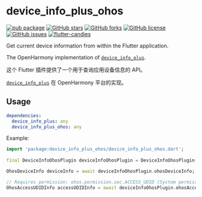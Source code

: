 # device_info_plus_ohos

[![pub package](https://img.shields.io/pub/v/device_info_plus_ohos.svg)](https://pub.dartlang.org/packages/device_info_plus_ohos) [![GitHub stars](https://img.shields.io/github/stars/harmonycandies/device_info_plus_ohos)](https://github.com/harmonycandies/device_info_plus_ohos/stargazers) [![GitHub forks](https://img.shields.io/github/forks/harmonycandies/device_info_plus_ohos)](https://github.com/harmonycandies/device_info_plus_ohos/network) [![GitHub license](https://img.shields.io/github/license/harmonycandies/device_info_plus_ohos)](https://github.com/harmonycandies/device_info_plus_ohos/blob/master/LICENSE) [![GitHub issues](https://img.shields.io/github/issues/harmonycandies/device_info_plus_ohos)](https://github.com/harmonycandies/device_info_plus_ohos/issues) <a target="_blank" href="https://qm.qq.com/q/ajfsyk2RcA"><img border="0" src="https://pub.idqqimg.com/wpa/images/group.png" alt="flutter-candies" title="flutter-candies"></a>

Get current device information from within the Flutter application.

The OpenHarmony implementation of [`device_info_plus`][1].

这个 Flutter 插件提供了一个用于查询应用设备信息的 API。

[`device_info_plus`][1] 在 OpenHarmony 平台的实现。

## Usage

```yaml
dependencies:
  device_info_plus: any
  device_info_plus_ohos: any
```

Example:

```dart
import 'package:device_info_plus_ohos/device_info_plus_ohos.dart';
 
final DeviceInfoOhosPlugin deviceInfoOhosPlugin = DeviceInfoOhosPlugin();

OhosDeviceInfo deviceInfo = await deviceInfoOhosPlugin.ohosDeviceInfo;

// Requires permission: ohos.permission.sec.ACCESS_UDID (System permission, only open to system apps).
OhosAccessUDIDInfo accessUDIDInfo = await deviceInfoOhosPlugin.ohosAccessUDIDInfo;
```

[1]: https://pub.dev/packages/device_info_plus
